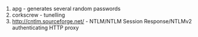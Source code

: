 
1. apg - generates several random passwords
2. corkscrew - tunelling
3. http://cntlm.sourceforge.net/ - NTLM/NTLM Session Response/NTLMv2 authenticating HTTP proxy
